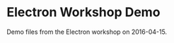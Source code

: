 Electron Workshop Demo
======================

Demo files from the Electron workshop on 2016-04-15.
